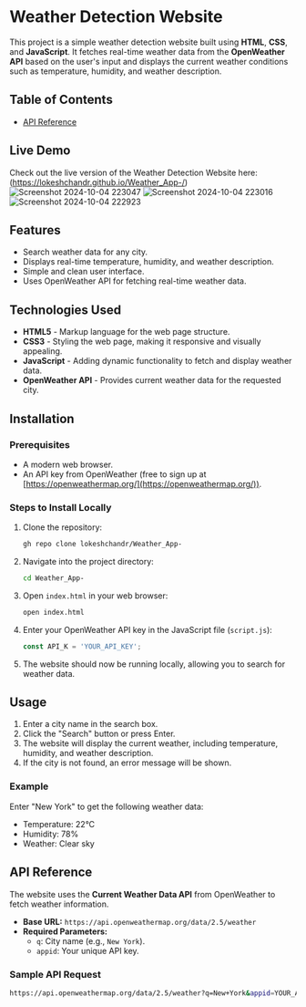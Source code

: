 # Weather Detection Website

This project is a simple weather detection website built using **HTML**, **CSS**, and **JavaScript**. It fetches real-time weather data from the **OpenWeather API** based on the user's input and displays the current weather conditions such as temperature, humidity, and weather description.

## Table of Contents


- [API Reference](#https://openweathermap.org/api)


## Live Demo

Check out the live version of the Weather Detection Website here: (https://lokeshchandr.github.io/Weather_App-/)
![Screenshot 2024-10-04 223047](https://github.com/user-attachments/assets/3715bc3d-c415-450c-9228-3fe97f73fa50)
![Screenshot 2024-10-04 223016](https://github.com/user-attachments/assets/521b5609-84cc-40b0-9a73-463b5156981b)
![Screenshot 2024-10-04 222923](https://github.com/user-attachments/assets/b02d9640-ad4a-4736-b362-3ce643df461f)


## Features


- Search weather data for any city.
- Displays real-time temperature, humidity, and weather description.
- Simple and clean user interface.
- Uses OpenWeather API for fetching real-time weather data.
  
## Technologies Used

- **HTML5** - Markup language for the web page structure.
- **CSS3** - Styling the web page, making it responsive and visually appealing.
- **JavaScript** - Adding dynamic functionality to fetch and display weather data.
- **OpenWeather API** - Provides current weather data for the requested city.

## Installation

### Prerequisites

- A modern web browser.
- An API key from OpenWeather (free to sign up at [https://openweathermap.org/](https://openweathermap.org/)).

### Steps to Install Locally

1. Clone the repository:
    ```bash
    gh repo clone lokeshchandr/Weather_App-
    ```

2. Navigate into the project directory:
    ```bash
    cd Weather_App-
    ```

3. Open `index.html` in your web browser:
    ```bash
    open index.html
    ```

4. Enter your OpenWeather API key in the JavaScript file (`script.js`):
    ```javascript
    const API_K = 'YOUR_API_KEY';
    ```

5. The website should now be running locally, allowing you to search for weather data.

## Usage

1. Enter a city name in the search box.
2. Click the "Search" button or press Enter.
3. The website will display the current weather, including temperature, humidity, and weather description.
4. If the city is not found, an error message will be shown.

### Example

Enter "New York" to get the following weather data:
- Temperature: 22°C
- Humidity: 78%
- Weather: Clear sky

## API Reference

The website uses the **Current Weather Data API** from OpenWeather to fetch weather information. 

- **Base URL:** `https://api.openweathermap.org/data/2.5/weather`
- **Required Parameters:**
  - `q`: City name (e.g., `New York`).
  - `appid`: Your unique API key.

### Sample API Request

```bash
https://api.openweathermap.org/data/2.5/weather?q=New+York&appid=YOUR_API_KEY
